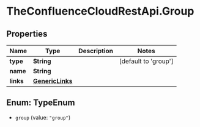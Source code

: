 # TheConfluenceCloudRestApi.Group

## Properties
Name | Type | Description | Notes
------------ | ------------- | ------------- | -------------
**type** | **String** |  | [default to &#x27;group&#x27;]
**name** | **String** |  | 
**links** | [**GenericLinks**](GenericLinks.md) |  | 

<a name="TypeEnum"></a>
## Enum: TypeEnum

* `group` (value: `"group"`)

